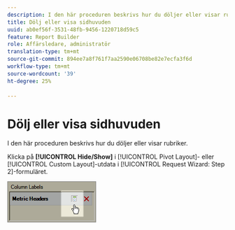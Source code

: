 ```yaml
---
description: I den här proceduren beskrivs hur du döljer eller visar rubriker.
title: Dölj eller visa sidhuvuden
uuid: ab0ef56f-3531-48fb-9456-1220718d59c5
feature: Report Builder
role: Affärsledare, administratör
translation-type: tm+mt
source-git-commit: 894ee7a8f761f7aa2590e06708be82e7ecfa3f6d
workflow-type: tm+mt
source-wordcount: '39'
ht-degree: 25%

---
```



# Dölj eller visa sidhuvuden

I den här proceduren beskrivs hur du döljer eller visar rubriker.

Klicka på **[!UICONTROL Hide/Show]** i [!UICONTROL Pivot Layout]- eller [!UICONTROL Custom Layout]-utdata i [!UICONTROL Request Wizard: Step 2]-formuläret.

![](assets/hide_show_header.png)

